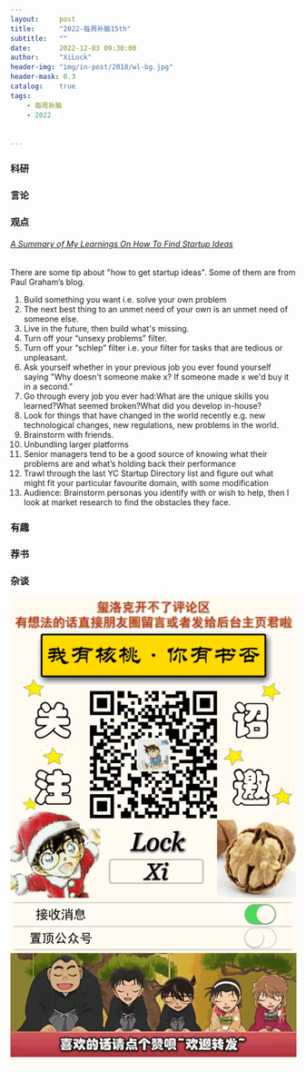 ```yaml
---
layout:     post
title:      "2022-每周补脑15th"
subtitle:   ""
date:       2022-12-03 09:30:00
author:     "XiLock"
header-img: "img/in-post/2018/wl-bg.jpg"
header-mask: 0.3
catalog:    true
tags:
    - 每周补脑
    - 2022


---
```


### 科研


### 言论


### 观点
###### [A Summary of My Learnings On How To Find Startup Ideas](https://liorn.substack.com/p/a-summary-of-my-learnings-on-how)
There are some tip about "how to get startup ideas". Some of them are from Paul Graham’s blog.
1. Build something you want i.e. solve your own problem
1. The next best thing to an unmet need of your own is an unmet need of someone else.
1. Live in the future, then build what's missing.
1. Turn off your “unsexy problems” filter.
1. Turn off your “schlep” filter i.e. your filter for tasks that are tedious or unpleasant.
1. Ask yourself whether in your previous job you ever found yourself saying "Why doesn't someone make x? If someone made x we'd buy it in a second.”
1. Go through every job you ever had:What are the unique skills you learned?What seemed broken?What did you develop in-house?
1. Look for things that have changed in the world recently e.g. new technological changes, new regulations, new problems in the world.
1. Brainstorm with friends.
1. Unbundling larger platforms 
1. Senior managers tend to be a good source of knowing what their problems are and what’s holding back their performance
1. Trawl through the last YC Startup Directory list and figure out what might fit your particular favourite domain, with some modification
1. Audience: Brainstorm personas you identify with or wish to help, then I look at market research to find the obstacles they face.

### 有趣



### 荐书


### 杂谈

![](/img/wc-tail.GIF)
